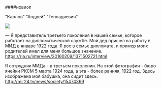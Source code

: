 ####новиоп

"Карлов" "Андрей" "Геннадиевич"

![](http://i.imgur.com/LOMifC8l.jpg)

— Я представитель третьего поколения в нашей семье, которое работает на дипломатической службе. Мой дед пришел на работу в МИД в январе 1922 года. Я рос в семье дипломата, и пример моих родителей имел для меня большое значение.
https://ria.ru/interview/20160209/1371502721.html

Я сотрудник МИДа - в третьем поколении. На этой фотографии - бюро ячейки РКСМ 5 марта 1924 года, а эта - более ранняя, 1922 год. Здесь изображена моя бабушка, она сидит здесь.
http://mir24.tv/news/society/15474369

